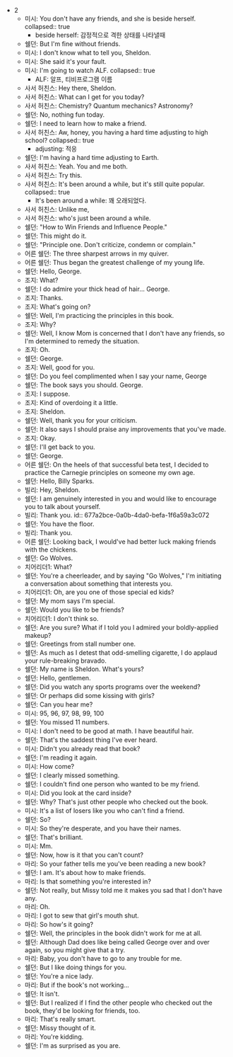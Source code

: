 - 2
	- 미시: You don't have any friends, and she is beside herself.
	  collapsed:: true
		- beside herself: 감정적으로 격한 상태를 나타낼때
	- 쉘던: But I'm fine without friends.
	- 미시: I don't know what to tell you, Sheldon.
	- 미시: She said it's your fault.
	- 미시: I'm going to watch ALF.
	  collapsed:: true
		- ALF: 알프, 티비프로그램 이름
	- 사서 허친스: Hey there, Sheldon.
	- 사서 허친스: What can I get for you today?
	- 사서 허친스: Chemistry? Quantum mechanics? Astronomy?
	- 쉘던: No, nothing fun today.
	- 쉘던: I need to learn how to make a friend.
	- 사서 허친스: Aw, honey, you having a hard time adjusting to high school?
	  collapsed:: true
		- adjusting: 적응
	- 쉘던: I'm having a hard time adjusting to Earth.
	- 사서 허친스: Yeah. You and me both.
	- 사서 허친스: Try this.
	- 사서 허친스: It's been around a while, but it's still quite popular.
	  collapsed:: true
		- It's been around a while: 꽤 오래되었다.
	- 사서 허친스: Unlike me,
	- 사서 허친스: who's just been around a while.
	- 쉘던: "How to Win Friends and Influence People."
	- 쉘던: This might do it.
	- 쉘던: "Principle one. Don't criticize, condemn or complain."
	- 어른 쉘던: The three sharpest arrows in my quiver.
	- 어른 쉘던: Thus began the greatest challenge of my young life.
	- 쉘던: Hello, George.
	- 조지: What?
	- 쉘던: I do admire your thick head of hair... George.
	- 조지: Thanks.
	- 조지: What's going on?
	- 쉘던: Well, I'm practicing the principles in this book.
	- 조지: Why?
	- 쉘던: Well, I know Mom is concerned that I don't have any friends, so I'm determined to remedy the situation.
	- 조지: Oh.
	- 쉘던: George.
	- 조지: Well, good for you.
	- 쉘던: Do you feel complimented when I say your name, George
	- 쉘던: The book says you should. George.
	- 조지: I suppose.
	- 조지: Kind of overdoing it a little.
	- 조지: Sheldon.
	- 쉘던: Well, thank you for your criticism.
	- 쉘던: It also says I should praise any improvements that you've made.
	- 조지: Okay.
	- 쉘던: I'll get back to you.
	- 쉘던: George.
	- 어른 쉘던: On the heels of that successful beta test, I decided to practice the Carnegie principles on someone my own age.
	- 쉘던: Hello, Billy Sparks.
	- 빌리: Hey, Sheldon.
	- 쉘던: I am genuinely interested in you and would like to encourage you to talk about yourself.
	- 빌리: Thank you.
	  id:: 677a2bce-0a0b-4da0-befa-1f6a59a3c072
	- 쉘던: You have the floor.
	- 빌리: Thank you.
	- 어른 쉘던: Looking back, I would've had better luck making friends with the chickens.
	- 쉘던: Go Wolves.
	- 치어리더1: What?
	- 쉘던: You're a cheerleader, and by saying "Go Wolves," I'm initiating a conversation about something that interests you.
	- 치어리더1: Oh, are you one of those special ed kids?
	- 쉘던: My mom says I'm special.
	- 쉘던: Would you like to be friends?
	- 치어리더1: I don't think so.
	- 쉘던: Are you sure? What if I told you I admired your boldly-applied makeup?
	- 쉘던: Greetings from stall number one.
	- 쉘던: As much as I detest that odd-smelling cigarette, I do applaud your rule-breaking bravado.
	- 쉘던: My name is Sheldon. What's yours?
	- 쉘던: Hello, gentlemen.
	- 쉘던: Did you watch any sports programs over the weekend?
	- 쉘던: Or perhaps did some kissing with girls?
	- 쉘던: Can you hear me?
	- 미시: 95, 96, 97, 98, 99, 100
	- 쉘던: You missed 11 numbers.
	- 미시: I don't need to be good at math. I have beautiful hair.
	- 쉘던: That's the saddest thing I've ever heard.
	- 미시: Didn't you already read that book?
	- 쉘던: I'm reading it again.
	- 미시: How come?
	- 쉘던: I clearly missed something.
	- 쉘던: I couldn't find one person who wanted to be my friend.
	- 미시: Did you look at the card inside?
	- 쉘던: Why? That's just other people who checked out the book.
	- 미시: It's a list of losers like you who can't find a friend.
	- 쉘던: So?
	- 미시: So they're desperate, and you have their names.
	- 쉘던: That's brilliant.
	- 미시: Mm.
	- 쉘던: Now, how is it that you can't count?
	- 마리: So your father tells me you've been reading a new book?
	- 쉘던: I am. It's about how to make friends.
	- 마리: Is that something you're interested in?
	- 쉘던: Not really, but Missy told me it makes you sad that I don't have any.
	- 마리: Oh.
	- 마리: I got to sew that girl's mouth shut.
	- 마리: So how's it going?
	- 쉘던: Well, the principles in the book didn't work for me at all.
	- 쉘던: Although Dad does like being called George over and over again, so you might give that a try.
	- 마리: Baby, you don't have to go to any trouble for me.
	- 쉘던: But I like doing things for you.
	- 쉘던: You're a nice lady.
	- 마리: But if the book's not working...
	- 쉘던: It isn't.
	- 쉘던: But I realized if I find the other people who checked out the book, they'd be looking for friends, too.
	- 마리: That's really smart.
	- 쉘던: Missy thought of it.
	- 마리: You're kidding.
	- 쉘던: I'm as surprised as you are.